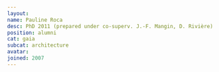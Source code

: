```yaml
---
layout:
name: Pauline Roca
desc: PhD 2011 (prepared under co-superv. J.-F. Mangin, D. Rivière)
position: alumni
cat: gaia
subcat: architecture
avatar:
joined: 2007
---
```

